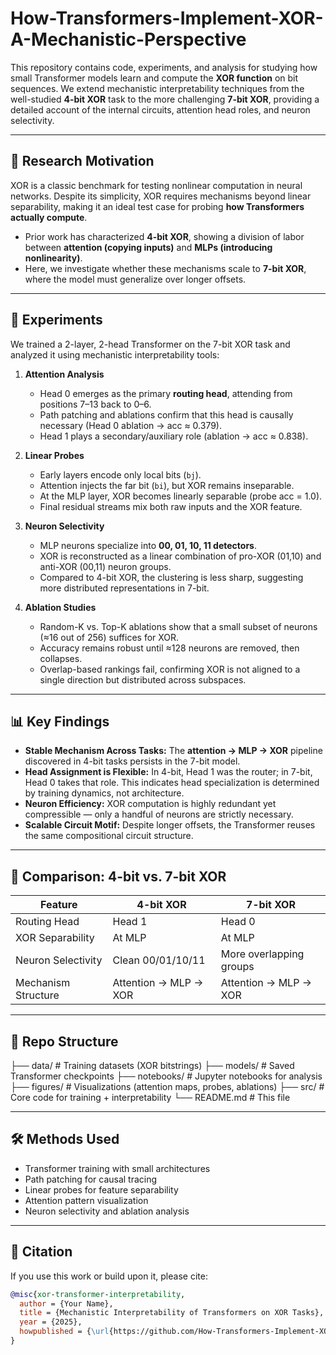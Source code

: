 # How-Transformers-Implement-XOR-A-Mechanistic-Perspective

This repository contains code, experiments, and analysis for studying how small Transformer models learn and compute the **XOR function** on bit sequences. We extend mechanistic interpretability techniques from the well-studied **4-bit XOR** task to the more challenging **7-bit XOR**, providing a detailed account of the internal circuits, attention head roles, and neuron selectivity.  

---

## 🚀 Research Motivation  
XOR is a classic benchmark for testing nonlinear computation in neural networks. Despite its simplicity, XOR requires mechanisms beyond linear separability, making it an ideal test case for probing **how Transformers actually compute**.  

- Prior work has characterized **4-bit XOR**, showing a division of labor between **attention (copying inputs)** and **MLPs (introducing nonlinearity)**.  
- Here, we investigate whether these mechanisms scale to **7-bit XOR**, where the model must generalize over longer offsets.  

---

## 🧪 Experiments  

We trained a 2-layer, 2-head Transformer on the 7-bit XOR task and analyzed it using mechanistic interpretability tools:  

1. **Attention Analysis**  
   - Head 0 emerges as the primary **routing head**, attending from positions 7–13 back to 0–6.  
   - Path patching and ablations confirm that this head is causally necessary (Head 0 ablation → acc ≈ 0.379).  
   - Head 1 plays a secondary/auxiliary role (ablation → acc ≈ 0.838).  

2. **Linear Probes**  
   - Early layers encode only local bits (`bj`).  
   - Attention injects the far bit (`bi`), but XOR remains inseparable.  
   - At the MLP layer, XOR becomes linearly separable (probe acc = 1.0).  
   - Final residual streams mix both raw inputs and the XOR feature.  

3. **Neuron Selectivity**  
   - MLP neurons specialize into **00, 01, 10, 11 detectors**.  
   - XOR is reconstructed as a linear combination of pro-XOR (01,10) and anti-XOR (00,11) neuron groups.  
   - Compared to 4-bit XOR, the clustering is less sharp, suggesting more distributed representations in 7-bit.  

4. **Ablation Studies**  
   - Random-K vs. Top-K ablations show that a small subset of neurons (≈16 out of 256) suffices for XOR.  
   - Accuracy remains robust until ≈128 neurons are removed, then collapses.  
   - Overlap-based rankings fail, confirming XOR is not aligned to a single direction but distributed across subspaces.  

---

## 📊 Key Findings  

- **Stable Mechanism Across Tasks:** The **attention → MLP → XOR** pipeline discovered in 4-bit tasks persists in the 7-bit model.  
- **Head Assignment is Flexible:** In 4-bit, Head 1 was the router; in 7-bit, Head 0 takes that role. This indicates head specialization is determined by training dynamics, not architecture.  
- **Neuron Efficiency:** XOR computation is highly redundant yet compressible — only a handful of neurons are strictly necessary.  
- **Scalable Circuit Motif:** Despite longer offsets, the Transformer reuses the same compositional circuit structure.  

---

## 🔬 Comparison: 4-bit vs. 7-bit XOR  

| Feature                  | 4-bit XOR              | 7-bit XOR              |
|---------------------------|------------------------|------------------------|
| Routing Head              | Head 1                 | Head 0                 |
| XOR Separability          | At MLP                 | At MLP                 |
| Neuron Selectivity        | Clean 00/01/10/11      | More overlapping groups|
| Mechanism Structure       | Attention → MLP → XOR  | Attention → MLP → XOR  |

---

## 📂 Repo Structure  

├── data/ # Training datasets (XOR bitstrings)
├── models/ # Saved Transformer checkpoints
├── notebooks/ # Jupyter notebooks for analysis
├── figures/ # Visualizations (attention maps, probes, ablations)
├── src/ # Core code for training + interpretability
└── README.md # This file


---

## 🛠️ Methods Used  

- Transformer training with small architectures  
- Path patching for causal tracing  
- Linear probes for feature separability  
- Attention pattern visualization  
- Neuron selectivity and ablation analysis  

---

## 📌 Citation  

If you use this work or build upon it, please cite:  

```bibtex
@misc{xor-transformer-interpretability,
  author = {Your Name},
  title = {Mechanistic Interpretability of Transformers on XOR Tasks},
  year = {2025},
  howpublished = {\url{https://github.com/How-Transformers-Implement-XOR-A-Mechanistic-Perspective}}
}

